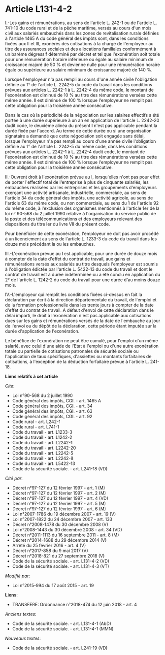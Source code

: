 # Article L131-4-2

I.-Les gains et rémunérations, au sens de l'article L. 242-1 ou de l'article L. 741-10 du code rural et de la pêche maritime,
versés au cours d'un mois civil aux salariés embauchés dans les zones de revitalisation rurale définies à l'article 1465 A du
code général des impôts sont, dans les conditions fixées aux II et III, exonérés des cotisations à la charge de l'employeur
au titre des assurances sociales et des allocations familiales conformément à un barème dégressif déterminé par décret et tel
que l'exonération soit totale pour une rémunération horaire inférieure ou égale au salaire minimum de croissance majoré de 50
% et devienne nulle pour une rémunération horaire égale ou supérieure au salaire minimum de croissance majoré de 140 %. 

Lorsque l'employeur n'a pas rempli au cours d'une année civile l'obligation définie au 1° de l'article L. 2242-5 du code du
travail dans les conditions prévues aux articles L. 2242-1 à L. 2242-4 du même code, le montant de l'exonération est diminué
de 10 % au titre des rémunérations versées cette même année. Il est diminué de 100 % lorsque l'employeur ne remplit pas cette
obligation pour la troisième année consécutive. 

Dans le cas où la périodicité de la négociation sur les salaires effectifs a été portée à une durée supérieure à un an en
application de l'article L. 2242-20 dudit code, le deuxième alinéa du présent I n'est pas applicable pendant la durée fixée
par l'accord. Au terme de cette durée ou si une organisation signataire a demandé que cette négociation soit engagée sans
délai, lorsque l'employeur n'a pas rempli au cours d'une année civile l'obligation définie au 1° de l'article L. 2242-5 du
même code, dans les conditions prévues aux articles L. 2242-1 à L. 2242-4 dudit code, le montant de l'exonération est diminué
de 10 % au titre des rémunérations versées cette même année. Il est diminué de 100 % lorsque l'employeur ne remplit pas cette
obligation pour la troisième année consécutive. 

II.-Ouvrent droit à l'exonération prévue au I, lorsqu'elles n'ont pas pour effet de porter l'effectif total de l'entreprise à
plus de cinquante salariés, les embauches réalisées par les entreprises et les groupements d'employeurs exerçant une activité
artisanale, industrielle, commerciale, au sens de l'article 34 du code général des impôts, une activité agricole, au sens de
l'article 63 du même code, ou non commerciale, au sens du 1 de l'article 92 du même code, à l'exclusion des organismes
mentionnés à l'article 1er de la loi n° 90-568 du 2 juillet 1990 relative à l'organisation du service public de la poste et
des télécommunications et des employeurs relevant des dispositions du titre Ier du livre VII du présent code. 

Pour bénéficier de cette exonération, l'employeur ne doit pas avoir procédé à un licenciement au sens de l'article L. 1233-3
du code du travail dans les douze mois précédant la ou les embauches. 

III.-L'exonération prévue au I est applicable, pour une durée de douze mois à compter de la date d'effet du contrat de
travail, aux gains et rémunérations versés aux salariés au titre desquels l'employeur est soumis à l'obligation édictée par
l'article L. 5422-13 du code du travail et dont le contrat de travail est à durée indéterminée ou a été conclu en application
du 2° de l'article L. 1242-2 du code du travail pour une durée d'au moins douze mois. 

IV.-L'employeur qui remplit les conditions fixées ci-dessus en fait la déclaration par écrit à la direction départementale du
travail, de l'emploi et de la formation professionnelle dans les trente jours à compter de la date d'effet du contrat de
travail. A défaut d'envoi de cette déclaration dans le délai imparti, le droit à l'exonération n'est pas applicable aux
cotisations dues sur les gains et rémunérations versés de la date de l'embauche au jour de l'envoi ou du dépôt de la
déclaration, cette période étant imputée sur la durée d'application de l'exonération. 

Le bénéfice de l'exonération ne peut être cumulé, pour l'emploi d'un même salarié, avec celui d'une aide de l'Etat à l'emploi
ou d'une autre exonération totale ou partielle de cotisations patronales de sécurité sociale ou l'application de taux
spécifiques, d'assiettes ou montants forfaitaires de cotisations, à l'exception de la déduction forfaitaire prévue à
l'article L. 241-18.

**Liens relatifs à cet article**

_Cite_:

  - Loi n°90-568 du 2 juillet 1990
  - Code général des impôts, CGI. - art. 1465 A
  - Code général des impôts, CGI. - art. 34
  - Code général des impôts, CGI. - art. 63
  - Code général des impôts, CGI. - art. 92
  - Code rural - art. L242-1
  - Code rural - art. L741-1
  - Code du travail - art. L1233-3
  - Code du travail - art. L1242-2
  - Code du travail - art. L2242-1
  - Code du travail - art. L2242-20
  - Code du travail - art. L2242-5
  - Code du travail - art. L2242-8
  - Code du travail - art. L5422-13
  - Code de la sécurité sociale. - art. L241-18 (VD)

_Cité par_:

  - Décret n°97-127 du 12 février 1997 - art. 1 (M)
  - Décret n°97-127 du 12 février 1997 - art. 2 (M)
  - Décret n°97-127 du 12 février 1997 - art. 4 (VD)
  - Décret n°97-127 du 12 février 1997 - art. 5 (M)
  - Décret n°97-127 du 12 février 1997 - art. 6 (M)
  - Loi n°2007-1786 du 19 décembre 2007 - art. 19 (V)
  - Loi n°2007-1822 du 24 décembre 2007 - art. 133
  - Décret n°2008-1478 du 30 décembre 2008 (V)
  - Loi n°2008-1443 du 30 décembre 2008 - art. 34 (VD)
  - Décret n°2011-1113 du 16 septembre 2011 - art. 8 (M)
  - Décret n°2014-1688 du 29 décembre 2014 (V)
  - Arrêté du 25 février 2016 - art. 4 (V)
  - Décret n°2017-858 du 9 mai 2017 (V)
  - Décret n°2018-821 du 27 septembre 2018 (V)
  - Code de la sécurité sociale. - art. L131-4-2 (VD)
  - Code de la sécurité sociale. - art. L131-4-3 (VT)

_Modifié par_:

  - Loi n°2015-994 du 17 août 2015 - art. 19

**Liens**:

  - TRANSFERE: Ordonnance n°2018-474 du 12 juin 2018 - art. 4

_Anciens textes_:

  - Code de la sécurité sociale. - art. L131-4-1 (AbD)
  - Code de la sécurité sociale. - art. L131-4-1 (MMN)

_Nouveaux textes_:

  - Code de la sécurité sociale. - art. L241-19 (VD)
